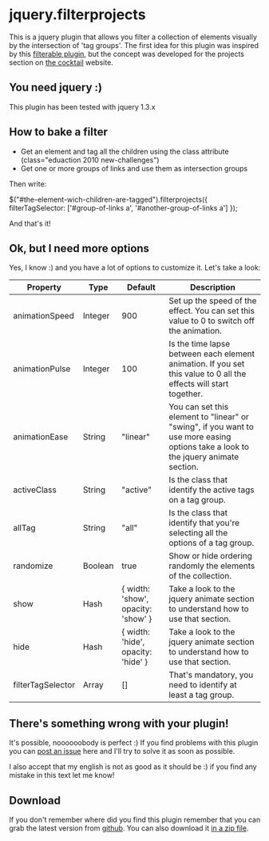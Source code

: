 # jquery.filterprojects

This is a jquery plugin that allows you filter a collection of elements visually by the intersection of 'tag groups'. The first idea for this plugin was inspired by this <a href="http://www.newmediacampaigns.com/files/posts/filterable/filterable.html">filterable plugin</a>, but the concept was developed for the projects section on <a href="http://the-cocktail.com/">the cocktail</a> website.


## You need jquery :)

This plugin has been tested with jquery 1.3.x 


## How to bake a filter

- Get an element and tag all the children using the class attribute (class="eduaction 2010 new-challenges")
- Get one or more groups of links and use them as intersection groups

Then write:

 $("#the-element-wich-children-are-tagged").filterprojects({
   filterTagSelector: ['#group-of-links a', '#another-group-of-links a']
 });

And that's it!


## Ok, but I need more options

Yes, I know :) and you have a lot of options to customize it. Let's take a look:

<table border="0" cellspacing="0" cellpadding="0">
  <thead>
    <tr>
      <th>Property</th>
      <th>Type</th>
      <th>Default</th>
      <th>Description</th>
    </tr>
  </thead>
  <tbody>
    <tr>
      <td>animationSpeed</td>
      <td><span>Integer</span></td>
      <td>900</td>
      <td>Set up the speed of the effect. You can set this value to 0 to switch off the animation.</td>
    </tr>
    <tr>
      <td>animationPulse</td>
      <td><span>Integer</span></td>
      <td>100</td>
      <td>Is the time lapse between each element animation. If you set this value to 0 all the effects will start together.</td>
    </tr>
    <tr>
      <td>animationEase</td>
      <td><span>String</span></td>
      <td>"linear"</td>
      <td>You can set this element to "linear" or "swing", if you want to use more easing options take a look to the jquery animate section.</td>
    </tr>
    <tr>
      <td>activeClass</td>
      <td><span>String</span></td>
      <td>"active"</td>
      <td>Is the class that identify the active tags on a tag group.</td>
    </tr>
    <tr>
      <td>allTag</td>
      <td><span>String</span></td>
      <td>"all"</td>
      <td>Is the class that identify that you're selecting all the options of a tag group.</td>
    </tr>
    <tr>
      <td>randomize</td>
      <td><span>Boolean</span></td>
      <td>true</td>
      <td>Show or hide ordering randomly the elements of the collection.</td>
    </tr>
    <tr>
      <td>show</td>
      <td><span>Hash</span></td>
      <td>{ width: 'show', opacity: 'show' }</td>
      <td>Take a look to the jquery animate section to understand how to use that section.</td>
    </tr>
    <tr>
      <td>hide</td>
      <td><span>Hash</span></td>
      <td>{ width: 'hide', opacity: 'hide' }</td>
      <td>Take a look to the jquery animate section to understand how to use that section.</td>
    </tr>
    <tr>
      <td>filterTagSelector</td>
      <td><span>Array</span></td>
      <td>[]</td>
      <td>That's mandatory, you need to identify at least a tag group.</td>
    </tr>
  </tbody>
</table>


## There's something wrong with your plugin!

It's possible, noooooobody is perfect :) If you find problems with this plugin you can <a href="http://github.com/mamuso/jquery.filterprojects/issues">post an issue</a> here and I'll try to solve it as soon as possible.

I also accept that my english is not as good as it should be :) if you find any mistake in this text let me know!


## Download

If you don't remember where did you find this plugin remember that you can grab the latest version from <a href="https://github.com/mamuso/jquery.filterprojects/tree/master">github</a>. You can also download it <a href="http://github.com/mamuso/jquery.filterprojects/zipball/master">in a zip file</a>.
